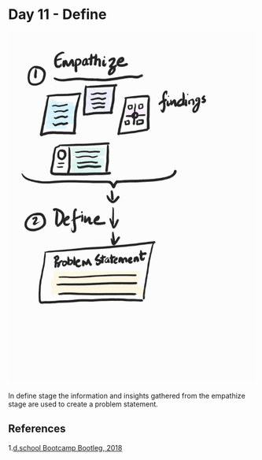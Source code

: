 # Day 11 - Define

![Define](images/Day11Define.jpeg)

In define stage the information and insights gathered from the empathize stage are used to create a problem statement.

## References

1.[d.school Bootcamp Bootleg, 2018](https://static1.squarespace.com/static/57c6b79629687fde090a0fdd/t/5b19b2f2aa4a99e99b26b6bb/1528410876119/dschool_bootleg_deck_2018_final_sm+%282%29.pdf)